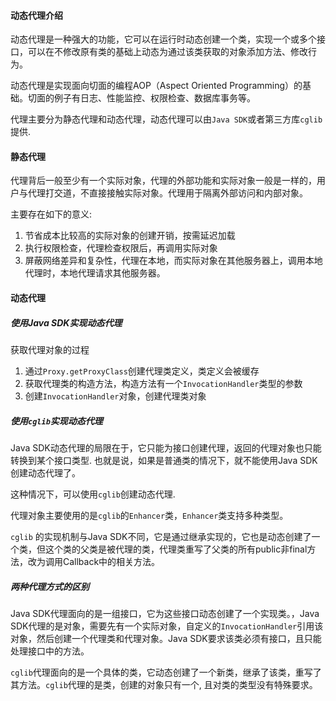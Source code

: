 #### 动态代理介绍

动态代理是一种强大的功能，它可以在运行时动态创建一个类，实现一个或多个接口，可以在不修改原有类的基础上动态为通过该类获取的对象添加方法、修改行为。

动态代理是实现面向切面的编程AOP（Aspect Oriented Programming）的基础。切面的例子有日志、性能监控、权限检查、数据库事务等。

代理主要分为静态代理和动态代理，动态代理可以由`Java SDK`或者第三方库`cglib`提供.

#### 静态代理

代理背后一般至少有一个实际对象，代理的外部功能和实际对象一般是一样的，用户与代理打交道，不直接接触实际对象。代理用于隔离外部访问和内部对象。

主要存在如下的意义:

1. 节省成本比较高的实际对象的创建开销，按需延迟加载
2. 执行权限检查，代理检查权限后，再调用实际对象
3. 屏蔽网络差异和复杂性，代理在本地，而实际对象在其他服务器上，调用本地代理时，本地代理请求其他服务器。

#### 动态代理

##### 使用Java SDK实现动态代理

获取代理对象的过程

1. 通过`Proxy.getProxyClass`创建代理类定义，类定义会被缓存
2. 获取代理类的构造方法，构造方法有一个`InvocationHandler`类型的参数
3. 创建`InvocationHandler`对象，创建代理类对象

##### 使用`cglib`实现动态代理

Java SDK动态代理的局限在于，它只能为接口创建代理，返回的代理对象也只能转换到某个接口类型. 也就是说，如果是普通类的情况下，就不能使用Java SDK创建动态代理了。

这种情况下，可以使用`cglib`创建动态代理.

代理对象主要使用的是`cglib`的`Enhancer`类，`Enhancer`类支持多种类型。

`cglib` 的实现机制与Java SDK不同，它是通过继承实现的，它也是动态创建了一个类，但这个类的父类是被代理的类，代理类重写了父类的所有public非final方法，改为调用Callback中的相关方法。

##### 两种代理方式的区别

Java SDK代理面向的是一组接口，它为这些接口动态创建了一个实现类。，Java SDK代理的是对象，需要先有一个实际对象，自定义的`InvocationHandler`引用该对象，然后创建一个代理类和代理对象。Java SDK要求该类必须有接口，且只能处理接口中的方法。

`cglib`代理面向的是一个具体的类，它动态创建了一个新类，继承了该类，重写了其方法。`cglib`代理的是类，创建的对象只有一个, 且对类的类型没有特殊要求。